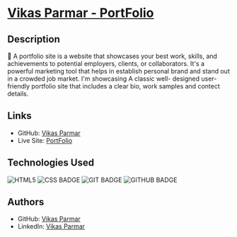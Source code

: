 # [Vikas Parmar - PortFolio](https://github.com/vikas-parmar/vikasparmar/)

## Description
:pushpin: A portfolio site is a website that showcases your best work, skills, and achievements to potential employers, clients, or collaborators. It's a powerful marketing tool that helps in establish personal brand and stand out in a crowded job market. I'm showcasing A classic well- designed user-friendly portfolio site that includes a clear bio, work samples and contect details.

## Links
- GitHub: [Vikas Parmar](https://github.com/vikas-parmar/portfolio/)
- Live Site: [PortFolio](https://vikas-parmar.github.io/portfolio/)

## Technologies Used
![HTML5](https://img.shields.io/badge/html5-%23E34F26.svg?style=for-the-badge&logo=html5&logoColor=white)
![CSS BADGE](https://img.shields.io/badge/CSS-239120?&style=for-the-badge&logo=css3&logoColor=white)
![GIT BADGE](https://img.shields.io/badge/GIT-E44C30?style=for-the-badge&logo=git&logoColor=white)
![GITHUB BADGE](https://img.shields.io/badge/GitHub-100000?style=for-the-badge&logo=github&logoColor=white)

## Authors
- GitHub: [Vikas Parmar](https://github.com/vikas-parmar)
- LinkedIn: [Vikas Parmar](https://www.linkedin.com/in/vikas-parmar/)
